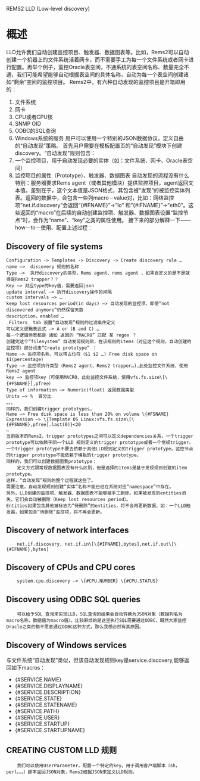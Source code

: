 REMS2 LLD (Low-level discovery)
# 概述
LLD允许我们自动创建监控项目、触发器、数据图表等。比如，Rems2可以自动创建一个机器上的文件系统活着网卡，而不需要手工为每一个文件系统或者网卡进行配置。再举个例子，监控Oracle表空间，不通系统的表空间名称、数量完全不通，我们可能希望能够自动根据表空间的具体名称，自动为每一个表空间创建诸如“剩余”空间的监控项目。
Rems2中，有六种自动发现的监控项目是开箱即用的：
1. 文件系统
2. 网卡
3. CPU或者CPU核
4. SNMP OID
5. ODBC的SQL查询
6. Windows系统的服务
用户可以使用一个特别的JSON数据协议，定义自由的“自动发现”策略。
首先用户需要在模板配置页的“自动发现”模块下创建discovery。“自动发现”规则包含：
1. 一个监控项目，用于自动发现必要的实体（如：文件系统、网卡、Oracle表空间）
2. 监控项目的属性（Prototype）、触发器、数据图表
自动发现的流程没有什么特别：服务器要求Rems agent（或者其他模块）提供监控项目，agent返回文本值。差别在于，这个文本值是JSON格式，其包含被“发现”的被监控实体列表。返回的数据中，会包含一些列macro－value对，比如：网络监控项”net.if.discovery”会返回“\{#IFNAME}”->”lo” 和”\{#IFNAME}”->”eth0”。这些返回的“macro”在后续的自动创建监控项、触发器、数据图表设置“监控节点”时，会作为“name”、“key”之类的属性使用。
接下来的部分解释一下——how－to－使用、配置上述过程：
## Discovery of file systems
```
Configuration -> Templates -> Discovery -> Create discovery rule …
name —>  discovery 规则的名称
Type —>  执行discovery的类型，Rems agent、rems agent ，如果自定义的是不是就得是Rems2 trapper？？
Key —> 对应type的key值，需要返回json
update interval —> 执行discovery操作的间隔
custom intervals —> …
keep lost resources period(in days) —> 自动发现的监控项，即使“not discovered anymore”仍然保留天数
description，enabled …
_Filters_ tab 设置“自动发现”规则的过滤条件定义
可以定义逻辑表达式 —> A or (B and C) …
每一个逻辑但愿都是 诸如 返回的 “MACRO” 匹配 某 regex ？
创建完这个“filesystem” 自动发现规则后，在该规则的items（对应这个规则，自动创建的监控项）部分点击“Create prototype“ ：
Name —> 监控项名称，可以带占位符（$1 $2 …) Free disk space on $1(percentage)
Type —> 监控项执行类型（Rems2 agent、Rems2 trapper…),此处监控文件系统，使用Rems2 agent
key —> 监控项key（可使用MACRO，此处监控文件系统，使用vfs.fs.size\[\{#FSNAME}],pfree）
Type of information —> Numeric(float) 返回数据类型
Units —> %  百分比
。。。
同样的，我们创建trigger prototypes…
Name —> Free disk space is less than 20% on volume \{#FSNAME}
Expression —> \{Template OS Linux:vfs.fs.size\[\{#FSNAME},pfree].last(0)}<20
…
当前版本的Rems2，trigger prototypes之间可以定义dependencies关系，一个trigger prototype可以依赖于同一个LLD 规则定义的trigger prototype或者一个常规trigger。一个trigger prototype不要去依赖于其他LLD规则定义的trigger prototype。监控节点的trigger prototype不能依赖于模板的trigger prototype。
同样的，我们可以创建数据图表prototype：
    定义方式跟常规数据图表没有什么区别，但是选择的items是基于发现规则创建的item prototype。
这样，“自动发现”规则的整个过程就这些了。
需要注意，自动发现规则创建“实体”名称不能已经在系统对应“namespace”中存在。
另外，LLD创建的监控项、触发器、数据图表不能够被手工删除。如果被发现的entities消失，它们会自动被删除（Keep lost resources period）。
Entities如果包含其他被标志为“待删除”的entities，将不会再更新数据，如：一个LLD触发器，如果包含“待删除”监控项，将不再会更新。
```
## Discovery of network interfaces
		net.if.discovery, net.if.in\[\{#IFNAME},bytes],net.if.out\[\{#IFNAME},bytes]
## Discovery of CPUs and CPU cores
		system.cpu.discovery —> \{#CPU.NUMBER} \{#CPU.STATUS}
## Discovery using ODBC SQL queries
		可以给予SQL 查询来实现LLD，SQL查询的结果会自动转换为JSON对象（数据列名为macro名称，数据值为macro值）。比较麻烦的是这里执行SQL需要通过ODBC，既然大家监控Oracle之类的都不愿意通过ODBC这种方式，那么我想必然有其原因。
## Discovery of Windows services
与文件系统“自动发现”类似，但该自动发现规则key是service.discovery,能够返回如下macros：
* \{#SERVICE.NAME}
* \{#SERVICE.DISPLAYNAME}
* \{#SERVICE.DESCRIPTION}
* \{#SERVICE.STATE}
* \{#SERVICE.STATENAME}
* \{#SERVICE.PATH}
* \{#SERVICE.USER}
* \{#SERVICE.STARTUP}
* \{#SERVICE.STARTUPNAME}
## CREATING CUSTOM LLD 规则
		我们可以使用UserParameter，配置一个特定的key，用于调用客户端脚本（sh，perl。。。）脚本返回JSON对象，Rems2根据JSON来定义LLD规则。	